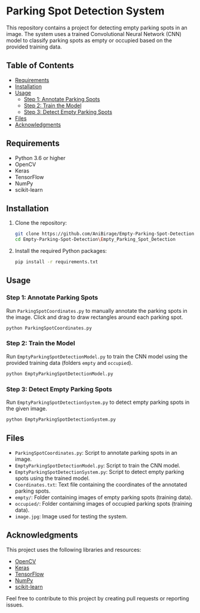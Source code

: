 # Parking Spot Detection System

This repository contains a project for detecting empty parking spots in an image. The system uses a trained Convolutional Neural Network (CNN) model to classify parking spots as empty or occupied based on the provided training data. 

## Table of Contents

- [Requirements](#requirements)
- [Installation](#installation)
- [Usage](#usage)
  - [Step 1: Annotate Parking Spots](#step-1-annotate-parking-spots)
  - [Step 2: Train the Model](#step-2-train-the-model)
  - [Step 3: Detect Empty Parking Spots](#step-3-detect-empty-parking-spots)
- [Files](#files)
- [Acknowledgments](#acknowledgments)

## Requirements

- Python 3.6 or higher
- OpenCV
- Keras
- TensorFlow
- NumPy
- scikit-learn

## Installation

1. Clone the repository:
    ```sh
    git clone https://github.com/AniBirage/Empty-Parking-Spot-Detection.git
    cd Empty-Parking-Spot-Detection\Empty_Parking_Spot_Detection
    ```

2. Install the required Python packages:
    ```sh
    pip install -r requirements.txt
    ```

## Usage

### Step 1: Annotate Parking Spots

Run `ParkingSpotCoordinates.py` to manually annotate the parking spots in the image. Click and drag to draw rectangles around each parking spot.

```sh
python ParkingSpotCoordinates.py
```

### Step 2: Train the Model

Run `EmptyParkingSpotDetectionModel.py` to train the CNN model using the provided training data (folders `empty` and `occupied`).

```sh
python EmptyParkingSpotDetectionModel.py
```

### Step 3: Detect Empty Parking Spots

Run `EmptyParkingSpotDetectionSystem.py` to detect empty parking spots in the given image.

```sh
python EmptyParkingSpotDetectionSystem.py
```

## Files

- `ParkingSpotCoordinates.py`: Script to annotate parking spots in an image.
- `EmptyParkingSpotDetectionModel.py`: Script to train the CNN model.
- `EmptyParkingSpotDetectionSystem.py`: Script to detect empty parking spots using the trained model.
- `Coordinates.txt`: Text file containing the coordinates of the annotated parking spots.
- `empty/`: Folder containing images of empty parking spots (training data).
- `occupied/`: Folder containing images of occupied parking spots (training data).
- `image.jpg`: Image used for testing the system.

## Acknowledgments

This project uses the following libraries and resources:

- [OpenCV](https://opencv.org/)
- [Keras](https://keras.io/)
- [TensorFlow](https://www.tensorflow.org/)
- [NumPy](https://numpy.org/)
- [scikit-learn](https://scikit-learn.org/)

Feel free to contribute to this project by creating pull requests or reporting issues.
```
